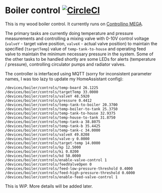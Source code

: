 # Boiler control [![CircleCI](https://circleci.com/gh/ivan4th/boiler.svg?style=svg)](https://circleci.com/gh/ivan4th/boiler)

This is my wood boiler control. It currently runs on
[Controllino MEGA](https://www.controllino.biz/controllino-mega/).

The primary tasks are currently doing temperature and pressure
measurements and controlling a mixing valve with 0-10V control voltage
(`valveY` - target valve position, `valveX` - actual valve position)
to maintain the specified (`targetTemp`) value of `temp-tank-to-house`
and operating feed valve to maintain the minimum necessary pressure in
the system. Some of the other tasks to be handled shortly are some
LEDs for alerts (temperature / pressure), controlling circulator pumps
and radiator valves.

The controller is interfaced using MQTT (sorry for inconsistent
parameter names, I was too lazy to update my HomeAssistant config):

```
/devices/boiler/controls/temp-board 26.1225
/devices/boiler/controls/targetTemp 33.0000
/devices/boiler/controls/valveY 48.5920
/devices/boiler/controls/pressure 0.4412
/devices/boiler/controls/temp-tank-to-boiler 20.3700
/devices/boiler/controls/temp-boiler-to-tank 25.3750
/devices/boiler/controls/temp-tank-to-house 32.9375
/devices/boiler/controls/temp-house-to-tank 31.8750
/devices/boiler/controls/temp-tank-a 38.8075
/devices/boiler/controls/temp-tank-b 35.4425
/devices/boiler/controls/temp-tank-c 34.0000
/devices/boiler/controls/valveX 49.8208
/devices/boiler/controls/valve-y 0.0000
/devices/boiler/controls/target-temp 14.0000
/devices/boiler/controls/kp 12.5000
/devices/boiler/controls/ki 0.0200
/devices/boiler/controls/kd 50.0000
/devices/boiler/controls/enable-valve-control 1
/devices/boiler/controls/feedValveOpen 0
/devices/boiler/controls/feed-low-pressure-threshold 0.4000
/devices/boiler/controls/feed-high-pressure-threshold 0.6000
/devices/boiler/controls/enable-feed-valve-control 1
```

This is WiP. More details will be added later.
